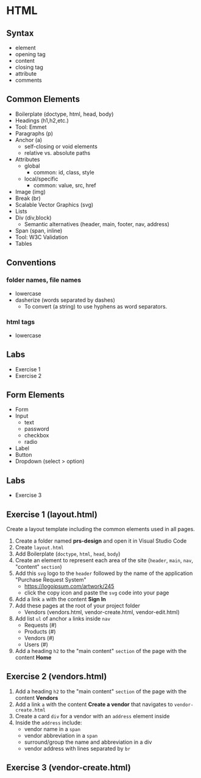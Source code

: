 # HTML

## Syntax

- element
- opening tag
- content
- closing tag
- attribute
- comments

## Common Elements

- Boilerplate (doctype, html, head, body)
- Headings (h1,h2,etc.)
- Tool: Emmet
- Paragraphs (p)
- Anchor (a)
  - self-closing or void elements
  - relative vs. absolute paths
- Attributes
  - global
    - common: id, class, style
  - local/specific
    - common: value, src, href
- Image (img)
- Break (br)
- Scalable Vector Graphics (svg)
- Lists
- Div (div,block)
  - Semantic alternatives (header, main, footer, nav, address)
- Span (span, inline)
- Tool: W3C Validation
- Tables

## Conventions

### folder names, file names

- lowercase
- dasherize (words separated by dashes)
  - To convert (a string) to use hyphens as word separators.

### html tags

- lowercase

## Labs

- Exercise 1
- Exercise 2

## Form Elements

- Form
- Input
  - text
  - password
  - checkbox
  - radio
- Label
- Button
- Dropdown (select > option)

## Labs
- Exercise 3

## Exercise 1 (layout.html)

Create a layout template including the common elements used in all pages.

1. Create a folder named **prs-design** and open it in Visual Studio Code
1. Create `layout.html`
1. Add Boilerplate (`doctype`, `html`, `head`, `body`)
1. Create an element to represent each area of the site (`header`, `main`, `nav`, "content" `section`)
1. Add this `svg` logo to the `header` followed by the name of the application "Purchase Request System"
   - https://logoipsum.com/artwork/245
   - click the copy icon and paste the `svg` code into your page
1. Add a link `a` with the content **Sign In**
1. Add these pages at the root of your project folder
   - Vendors (vendors.html, vendor-create.html, vendor-edit.html)
1. Add list `ul` of anchor `a` links inside `nav`
   - Requests (#)
   - Products (#)
   - Vendors (#)
   - Users (#)
1. Add a heading `h2` to the "main content" `section` of the page with the content **Home**

## Exercise 2 (vendors.html)

1. Add a heading `h2` to the "main content" `section` of the page with the content **Vendors**
1. Add a link `a` with the content **Create a vendor** that navigates to `vendor-create.html`
1. Create a card `div` for a vendor with an `address` element inside
1. Inside the `address` include:
   - vendor name in a `span`
   - vendor abbreviation in a `span`
   - surround/group the name and abbreviation in a div
   - vendor address with lines separated by `br`

## Exercise 3 (vendor-create.html)